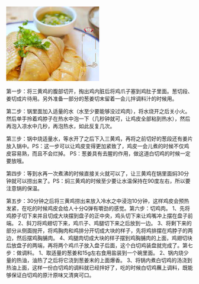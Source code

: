 ![image](https://github.com/alexwan316/Food/blob/main/%E6%88%90%E5%93%81/baiqieji/baiqieji.jpeg)

第一步：将三黄鸡的腹部切开，掏出鸡内脏后将鸡爪子塞到鸡肚子里面。葱切段、姜切成片待用。另外准备一部分的葱姜切末留着一会儿拌调料汁的时候用。

第二步：锅里面加入适量的水（水至少要能够没过鸡肉），将水烧开之后关小火。然后单手拎着鸡脖子在热水中泡一下（几秒钟就可，让鸡皮全部粘到热水），然后再泡入凉水中几秒，再泡热水，如此反复几次。

第三步：锅中烧适量水，等水开了之后下入三黄鸡，再将之前切好的葱段还有姜片放入锅中。PS：这一步可以让鸡皮变得更加紧致了，鸡皮一会儿煮的时候不仅鸡皮容易熟，而且不会烂掉。
PS：葱姜具有去腥的作用，做这道白切鸡的时候一定要放哦。

第四步：等到水再一次煮沸的时候直接关火就可以了，让三黄鸡在锅里面焖30分钟就可以捞出来了。PS：焖三黄鸡的时候至少要让水温保持在90度左右，所以要注意锅的保温。

第五步：30分钟之后将三黄鸡捞出来放入冷水之中浸泡10分钟，这样鸡皮会预热发紧，在吃的时候鸡皮会给人十分Q弹有嚼劲的感觉。第六步：切鸡肉。
1、先将鸡脖子切下来并且切成大块摆到盘子的正中央，鸡头切下来让鸡嘴冲上摆在盘子前端。
2、斜刀将鸡翅切下来，鸡爪子、鸡腿切下来之后放到一边。
3、将剩下来的部分从侧面抛开，将鸡胸肉和鸡排分开切成大块的样子，先将鸡排摆在鸡脖子的两边，然后摆鸡胸脯肉。
4、鸡腿肉切成大块的样子摆到鸡胸脯肉的上面，鸡翅切块后放盘子的两端，再将两个鸡爪子放入盘子后面，这个白切鸡装盘就完成了。第七步：做调料。
1、取适量的葱姜和15g左右食用盐装到一个碗里面。
2、锅内烧少量的热油，油热了之后将它浇到葱姜末的上面爆香。
3、将锅内煮白切鸡的汤浇到热油上面，这样一份白切鸡的调料就已经拌好了，吃的时候白切鸡蘸上调料，既能够保证白切鸡的原汁原味又清爽可口。

